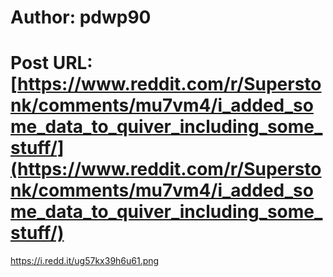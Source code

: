 # Author: pdwp90
# Post URL: [https://www.reddit.com/r/Superstonk/comments/mu7vm4/i_added_some_data_to_quiver_including_some_stuff/](https://www.reddit.com/r/Superstonk/comments/mu7vm4/i_added_some_data_to_quiver_including_some_stuff/)


https://i.redd.it/ug57kx39h6u61.png